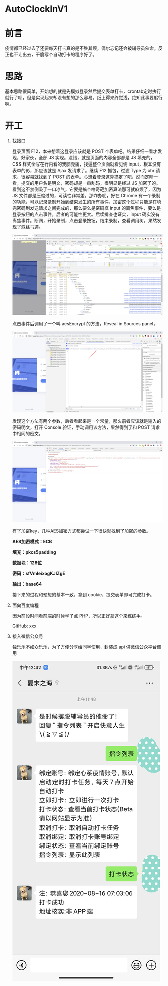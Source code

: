 # AutoClockInV1

# 前言

疫情都已经过去了还要每天打卡真的是不胜其烦，偶尔忘记还会被辅导员催命。反正也不让出去，干脆写个自动打卡的程序好了。

# 思路

基本思路很简单，开始想的就是先模拟登录然后提交表单打卡，crontab定时执行就行了呗，但是实现起来却没有想的那么容易。纸上得来终觉浅，绝知此事要躬行啊。

# 开工

1. 找接口

   登录页面 F12，本来想着这登录应该就是 POST 个表单吧。结果仔细一看才发现，好家伙，全部 JS 实现。没错，就是页面的内容全部都是 JS 填充的，CSS 样式全写在行内看的我脑壳痛，找遍整个页面就看见俩 input，根本没有表单的影，那应该就是 Ajax 发请求了。继续 F12 抓包，过滤 Type 为 xhr 请求，很容易就找到了 POST 的表单。心想着登录这算搞定了吧，然而定睛一看，提交的用户名是明文，密码却是一串乱码，很明显是经过 JS 加密了的。看到这不禁倒吸了一口凉气，它要是搞个啥奇葩加密算法那可就麻烦了，因为 JS 文件都是压缩过的，可读性非常差。那咋办呢，好在 Chrome 有一个录制的功能，可以记录录制开始到结束发生的所有事件，加密这个过程只能是在填完密码到发送请求之间完成的，那么要么是密码框 input 的离焦事件，要么是登录按钮的点击事件，后者的可能性更大。后续排查也证实，input 确实没有离焦事件。断网，开始录制，点击登录按钮，结束录制，查看调用树，果然发现了蛛丝马迹。

   ![1](自动打卡V1/1.png)

   点击事件后调用了一个叫 aesEncrypt 的方法，Reveal in Sources panel，

   ![2](自动打卡V1/2.png)

   发现这个方法有两个参数，后者看起来是一个常量，那么前者应该就是输入的密码明文，打开 Console 验证，手动调用该方法，果然得到了和 POST 请求中相同的密文。

   ![4](自动打卡V1/4.png)

   有了加密key，几种AES加密方式都尝试一下很快就找到了加密的参数。

   **AES加密模式：ECB**

   **填充：pkcs5padding**

   **数据块：128位**

   **密码：sfVmIeixogKJIZgE**

   **输出：base64**
   
   接下来的过程和预想的基本一致，拿到 cookie，提交表单即可完成打卡。
   
2. 面向百度编程

   因为前段时间看前端的时候学了点 PHP，所以正好拿这个来练练手。

   GitHub: xxx

3. 接入微信公众号

   独乐乐不如众乐乐，为了方便分享给同学使用，封装成 api 供微信公众平台调用

   ![1601261901590](自动打卡V1/1601261901590.jpg)

